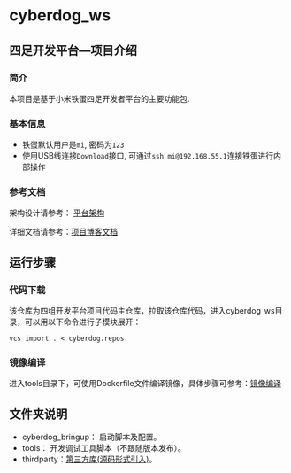 # cyberdog_ws

## 四足开发平台—项目介绍

### 简介

本项目是基于小米铁蛋四足开发者平台的主要功能包.

### 基本信息

- 铁蛋默认用户是`mi`, 密码为`123`
- 使用USB线连接`Download`接口, 可通过`ssh mi@192.168.55.1`连接铁蛋进行内部操作

### 参考文档
架构设计请参考： [平台架构](https://miroboticslab.github.io/blogs/#/cn/cyberdog_platform_software_architecture_cn)

详细文档请参考：[项目博客文档](https://miroboticslab.github.io/blogs/#/)

## 运行步骤

### 代码下载

该仓库为四组开发平台项目代码主仓库，拉取该仓库代码，进入cyberdog_ws目录，可以用以下命令进行子模块展开：

```
vcs import . < cyberdog.repos
```

### 镜像编译

进入tools目录下，可使用Dockerfile文件编译镜像，具体步骤可参考：[镜像编译](https://github.com/MiRoboticsLab/blogs/blob/rolling/docs/cn/dockerfile_instructions_cn.md)

## 文件夹说明

- cyberdog_bringup： 启动脚本及配置。
- tools： 开发调试工具脚本（不跟随版本发布）。
- thirdparty：[第三方库(源码形式引入)](https://github.com/MiRoboticsLab/blogs/blob/rolling/docs/cn/third_party_library_management_cn.md)。
